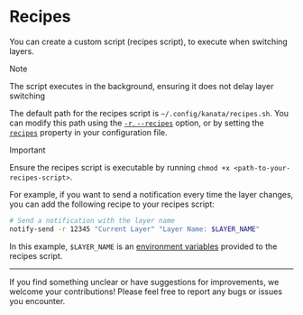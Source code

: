 # Recipes

You can create a custom script (recipes script), to execute when switching layers.

> [!NOTE]
> The script executes in the background, ensuring it does not delay layer switching

The default path for the recipes script is `~/.config/kanata/recipes.sh`. You can modify this path using the [`-r`, `--recipes`](/docs/script_options.md#-r---recipes) option, or by setting the [`recipes`](/docs/config.md#recipes) property in your configuration file.

> [!IMPORTANT]
> Ensure the recipes script is executable by running `chmod +x <path-to-your-recipes-script>`.

For example, if you want to send a notification every time the layer changes, you can add the following recipe to your recipes script:

```bash
# Send a notification with the layer name
notify-send -r 12345 "Current Layer" "Layer Name: $LAYER_NAME"
```

In this example, `$LAYER_NAME` is an [environment variables](/docs/env_vars.md) provided to the recipes script.

---

If you find something unclear or have suggestions for improvements, we welcome your contributions! Please feel free to report any bugs or issues you encounter.
